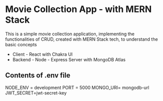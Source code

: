 # Movie Collection App - with MERN Stack

This is a simple movie collection application, implementing the functionalities of CRUD, created with MERN Stack tech, to understand the basic concepts

- Client - React with Chakra UI
- Backend - Node - Express Server with MongoDB Atlas

## Contents of .env file

NODE_ENV = development
PORT = 5000
MONGO_URI= mongodb-url
JWT_SECRET=jwt-secret-key
